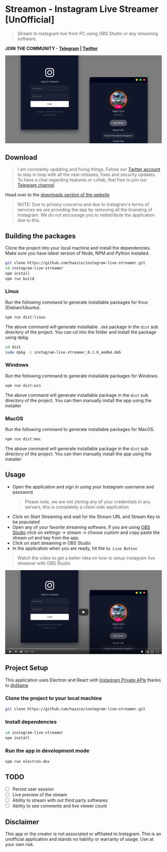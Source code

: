 # Streamon - Instagram Live Streamer [UnOfficial]

> Stream to Instagram live from PC using OBS Studio or any streaming software.

**JOIN THE COMMUNITY - [Telegram](https://t.me/streamonhq) | [Twitter](https://twitter.com/streamonhq)**

![](./public/cover.png)

## Download
> I am constantly updating and fixing things. Follow our [Twitter account](https://twitter.com/streamonhq) to stay in loop with all the new releases, fixes and security updates. To have a chat regarding features or collab, feel free to join our [Telegram channel](https://t.me/streamonhq)

Head over to the [downloads section of the website](https://ig-live.netlify.app/downloads)
> NOTE: Due to privacy concerns and due to Instagram's terms of services we are providing the app by removing all the branding of Instagram. We do not encourage you to redistribute the application due to this.

## Building the packages
Clone the project into your local machine and install the dependencies. Make sure you have latest version of Node, NPM and Python installed.

```bash
git clone https://github.com/haxzie/instagram-live-streamer.git
cd instagram-live-streamer
npm install
npm run build
```
### Linux
Run the following command to generate installable packages for linux (Debian/Ubuntu).
```bash
npm run dist:linux
```
The above command will generate installable `.deb` package in the `dist` sub directory of the project. You can cd into the folder and install the package using dpkg.
```bash
cd dist
sudo dpkg -i instagram-live-streamer_0.1.0_amd64.deb
```
### Windows
Run the following command to generate installable packages for Windows.
```bash
npm run dist:win
```
The above command will generate installable package in the `dist` sub directory of the project. You can then manually install the app using the installer

### MacOS
Run the following command to generate installable packages for MacOS.
```bash
npm run dist:mac
```
The above command will generate installable package in the `dist` sub directory of the project. You can then manually install the app using the installer
## Usage

- Open the application and sign in using your Instagram username and password.
  > Please note, we are not storing any of your credentials in any servers, this is completely a client-side application
- Click on Start Streaming and wait for the Stream URL and Stream Key to be populated
- Open any of your favorite streaming software, If you are using [OBS Studio](https://obsproject.com/) click on settings -> stream -> choose custom and copy paste the stream url and key from the app.
- Click on start streaming in OBS Studio
- In the application when you are ready, hit the `Go Live Button`

> Watch the video to get a better idea on how to setup instagram live streamer with OBS Studio

<center>
<a href="https://youtu.be/7F42Z0mBuok" target="_blank" rel="noopener"><img src="./public/obs-studio-video.png"/></a>
</center>

## Project Setup

This application uses Electron and React with [Instagram Private APIs](https://github.com/dilame/instagram-private-api/) thanks to [@dilame](https://github.com/dilame)

### Clone the project to your local machine

```bash
git clone https://github.com/haxzie/instagram-live-streamer.git
```

### Install dependencies

```bash
cd instagram-live-streamer
npm install
```

### Run the app in development mode

```bash
npm run electron-dev
```

## TODO

- [ ] Persist user session
- [ ] Live preview of the stream
- [ ] Ability to stream with out third party softwares
- [ ] Ability to see comments and live viewer count

## Disclaimer

This app or the creator is not associated or affiliated to Instagram. This is an unofficial application and stands no liability or warranty of usage. Use at your own risk.
